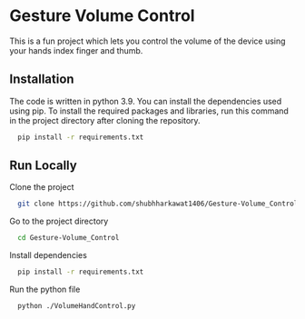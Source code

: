 
# Gesture Volume Control

This is a fun project which lets you control 
the volume of the device using your hands index finger and thumb.

## Installation

The code is written in python 3.9.
You can install the dependencies used using pip.
To install the required packages and libraries, 
run this command in the project directory after 
cloning the repository.

```bash
  pip install -r requirements.txt
```
    
## Run Locally

Clone the project

```bash
  git clone https://github.com/shubhharkawat1406/Gesture-Volume_Control.git
```

Go to the project directory

```bash
  cd Gesture-Volume_Control
```

Install dependencies

```bash
  pip install -r requirements.txt
```

Run the python file

```bash
  python ./VolumeHandControl.py
```

